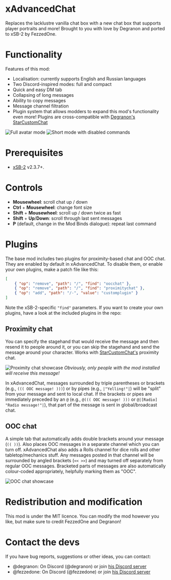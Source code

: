 # xAdvancedChat

Replaces the lacklustre vanilla chat box with a new chat box that supports player portraits and more!
Brought to you with love by Degranon and ported to xSB-2 by FezzedOne.

# Functionality

Features of this mod:

 - Localisation: currently supports English and Russian languages
 - Two Discord-inspired modes: full and compact
 - Quick and easy DM tab
 - Collapsing of long messages
 - Ability to copy messages
 - Message channel filtration
 - Plugin system that allows modders to expand this mod's functionality even more! Plugins are cross-compatible with [Degranon's StarCustomChat](https://github.com/KrashV/StarCustomChat)

![Full avatar mode](https://i.imgur.com/yLO8qWg.png)
![Short mode with disabled commands](https://i.imgur.com/oXtXDp7.png)

# Prerequisites

- [xSB-2](https://github.com/FezzedOne/xSB-2) v2.3.7+.

# Controls

 - **Mousewheel**: scroll chat up / down
 - **Ctrl** + **Mousewheel**: change font size
 - **Shift** + **Mousewheel**: scroll up / down twice as fast
 - **Shift** + **Up**/**Down**: scroll through last sent messages
 - **P** (default, change in the Mod Binds dialogue): repeat last command

# Plugins

The base mod includes two plugins for proximity-based chat and OOC chat.
They are enabled by default in xAdvancedChat. To disable them, or enable your own plugins, make a patch file like this:

```json
[
    { "op": "remove", "path": "/", "find": "oocchat" },
    { "op": "remove", "path": "/", "find": "proximitychat" },
    { "op": "add", "path": "/-", "value": "customplugin" }
]
```

Note the xSB-2-specific `"find"` parameters. If you want to create your own plugins, have a look at the included plugins in the repo:

## Proximity chat

You can specify the stagehand that would receive the message and then resend it to people around it, or you can skip the stagehand and send the message around your character. Works with [StarCustomChat's](https://github.com/KrashV/StarCustomChat) proximity chat.

![Proximity chat showcase](https://i.imgur.com/fbnNKF0.png)
*Obviously, only people with the mod installed will receive this message!*

In xAdvancedChat, messages surrounded by triple parentheses or brackets (e.g., `((( OOC message! )))`) or by pipes (e.g., `|"Yelling!"|`) will be "split" from your message and sent to local chat. If the brackets or pipes are immediately preceded by an `@` (e.g., `@((( OOC message! )))` or `@|[Radio] "Radio message!"|`), that part of the message is sent in global/broadcast chat.

## OOC chat

A simple tab that automatically adds double brackets around your message (`(( ))`). Also places OOC messages in a separate channel which you can turn off. xAdvancedChat also adds a Rolls channel for dice rolls and other tabletop/mechanics stuff. Any messages posted in that channel will be surrounded by angled brackets (`<< >>`) and may turned off separately from regular OOC messages. Bracketed parts of messages are also automatically colour-coded appropriately, helpfully marking them as "OOC".

![OOC chat showcase](https://i.imgur.com/AeTFO7a.png)

# Redistribution and modification

This mod is under the MIT licence. You can modify the mod however you like, but make sure to credit FezzedOne and Degranon!

# Contact the devs

If you have bug reports, suggestions or other ideas, you can contact:
- @degranon: On Discord (@degranon) or join [his Discord server](https://discord.gg/gnu8xRjS9p)
- @fezzedone: On Discord (@fezzedone) or join [his Discord server](https://discord.gg/S46Gk2t)
